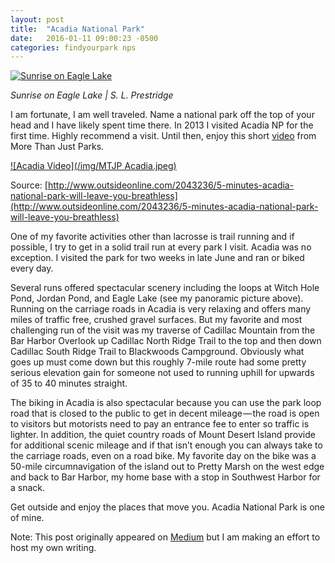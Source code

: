 ```yaml
---
layout: post
title:  "Acadia National Park"
date:   2016-01-11 09:00:23 -0500
categories: findyourpark nps
---
```


[![Sunrise on Eagle Lake](https://c2.staticflickr.com/8/7337/9092786386_277658582b_b.jpg)](https://flic.kr/p/eRuUB5)

<cite>Sunrise on Eagle Lake | S. L. Prestridge</cite>

I am fortunate, I am well traveled. Name a national park off the top of your head and I have likely spent time there. In 2013 I visited Acadia NP for the first time. Highly recommend a visit. Until then, enjoy this short [video](https://vimeo.com/148834441) from More Than Just Parks.

[![Acadia Video](/img/MTJP Acadia.jpeg)](https://vimeo.com/148834441)

Source: [http://www.outsideonline.com/2043236/5-minutes-acadia-national-park-will-leave-you-breathless](http://www.outsideonline.com/2043236/5-minutes-acadia-national-park-will-leave-you-breathless)

One of my favorite activities other than lacrosse is trail running and if possible, I try to get in a solid trail run at every park I visit. Acadia was no exception. I visited the park for two weeks in late June and ran or biked every day.

Several runs offered spectacular scenery including the loops at Witch Hole Pond, Jordan Pond, and Eagle Lake (see my panoramic picture above). Running on the carriage roads in Acadia is very relaxing and offers many miles of traffic free, crushed gravel surfaces. But my favorite and most challenging run of the visit was my traverse of Cadillac Mountain from the Bar Harbor Overlook up Cadillac North Ridge Trail to the top and then down Cadillac South Ridge Trail to Blackwoods Campground. Obviously what goes up must come down but this roughly 7-mile route had some pretty serious elevation gain for someone not used to running uphill for upwards of 35 to 40 minutes straight.

The biking in Acadia is also spectacular because you can use the park loop road that is closed to the public to get in decent mileage — the road is open to visitors but motorists need to pay an entrance fee to enter so traffic is lighter. In addition, the quiet country roads of Mount Desert Island provide for additional scenic mileage and if that isn’t enough you can always take to the carriage roads, even on a road bike. My favorite day on the bike was a 50-mile circumnavigation of the island out to Pretty Marsh on the west edge and back to Bar Harbor, my home base with a stop in Southwest Harbor for a snack.

Get outside and enjoy the places that move you. Acadia National Park is one of mine.

Note: This post originally appeared on [Medium](https://medium.com/@sprestridge/acadia-national-park-fbfa61f22480#.55killcq5) but I am making an effort to host my own writing.


